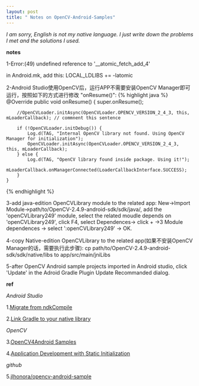 ```yaml
---
layout: post
title: " Notes on OpenCV-Android-Samples"
---
```

*I am sorry, English is not my native language.
I just write down the problems I met and the solutions I used.*

**notes**

1-Error:(49) undefined reference to '__atomic_fetch_add_4'

in Android.mk, add this:
LOCAL_LDLIBS +=  -latomic

2-Android Studio使用OpenCV后，运行APP不需要安装OpenCV Manager即可运行，按照如下的方式进行修改 "onResume()":
{% highlight java %}
    @Override
    public void onResume()
    {
        super.onResume();

        //OpenCVLoader.initAsync(OpenCVLoader.OPENCV_VERSION_2_4_3, this, mLoaderCallback); // commnent this sentence

        if (!OpenCVLoader.initDebug()) {
            Log.d(TAG, "Internal OpenCV library not found. Using OpenCV Manager for initialization");
            OpenCVLoader.initAsync(OpenCVLoader.OPENCV_VERSION_2_4_3, this, mLoaderCallback);
        } else {
            Log.d(TAG, "OpenCV library found inside package. Using it!");
            mLoaderCallback.onManagerConnected(LoaderCallbackInterface.SUCCESS);
        }
    }
{% endhighlight %}

3-add java-edition OpenCVLibrary module to the related app:
New->Import Module->path/to/OpenCV-2.4.9-android-sdk/sdk/java/, add the 'openCVLibrary249' module, select the related moudle depends on 'openCVLibrary249', click F4, select Dependences-> click + ->3 Module dependences -> select ':openCVLibrary249' -> OK.

4-copy Native-edition OpenCVLibrary to the related app(如果不安装OpenCV Manager的话，需要执行此步骤):
cp path/to/OpenCV-2.4.9-android-sdk/sdk/native/libs to app/src/main/jniLibs

5-after OpenCV Android sample projects imported in Android studio,  click 'Update' in the Adroid Gradle Plugin Update Recommanded dialog.

**ref**

*Android Studio*

1.[Migrate from ndkCompile](https://developer.android.google.cn/studio/projects/add-native-code.html#ndkCompile)

2.[Link Gradle to your native library](https://developer.android.google.cn/studio/projects/add-native-code.html#create-cmake-script)

*OpenCV*

3.[OpenCV4Android Samples](https://opencv.org/platforms/android/opencv4android-samples.html)

4.[Application Development with Static Initialization](https://docs.opencv.org/2.4/doc/tutorials/introduction/android_binary_package/dev_with_OCV_on_Android.html#application-development-with-static-initialization)

*github*

5.[jlhonora/opencv-android-sample](https://github.com/jlhonora/opencv-android-sample)
